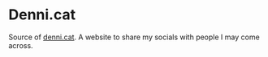 # Denni.cat

Source of [denni.cat](https://denni.cat/). A website to share my socials with people I may come across.
